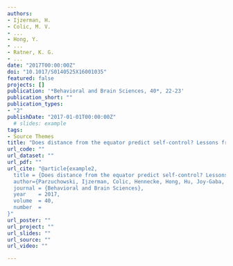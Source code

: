 ```yaml
---
authors:
- Ijzerman, H.
- Colic, M. V.
- ...
- Hong, Y.
- ...
- Ratner, K. G.
- ...
date: "2017T00:00:00Z"
doi: "10.1017/S0140525X16001035"
featured: false
projects: []
publication: '*Behavioral and Brain Sciences, 40*, 22-23'
publication_short: ""
publication_types:
- "2"
publishDate: "2017-01-01T00:00:00Z"
  # slides: example
tags:
- Source Themes
title: "Does distance from the equator predict self-control? Lessons from the Human Penguin Project"
url_code: ""
url_dataset: ""
url_pdf: ""
url_cite: "@article{example2,
  title = {Does distance from the equator predict self-control? Lessons from the Human Penguin Project},
  author={Parzuchowski, Ijzerman, Colic, Hennecke, Hong, Hu, Joy-Gaba, Lazarevic, Lazarevic, Ratner, Schubert, Schutz, Stojilovic, Weissgerber, Zickfeld, Lindenberg},
  journal = {Behavioral and Brain Sciences},
  year    = 2017,
  volume  = 40,
  number  = 
}"
url_poster: ""
url_project: ""
url_slides: ""
url_source: ""
url_video: ""

---
```


